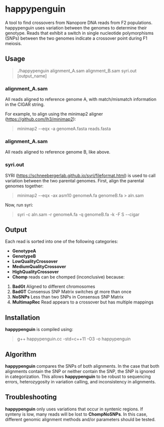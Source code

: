 # happypenguin
A tool to find crossovers from Nanopore DNA reads from F2 populations.
happypenguin uses variation between the genomes to determine their genotype. Reads that exhibit a switch in single nucleotide polymorphisms (SNPs) between the two genomes indicate a crossover point during F1 meiosis.

## Usage
> ./happypenguin alignment_A.sam alignment_B.sam syri.out [output_name]

### alignment_A.sam
All reads aligned to reference genome A, with match/mismatch information in the CIGAR string.

For example, to align using the minimap2 aligner (https://github.com/lh3/minimap2):
> minimap2 --eqx -a genomeA.fasta reads.fasta

### alignment_A.sam
All reads aligned to reference genome B, like above.

### syri.out
SYRI (https://schneebergerlab.github.io/syri/fileformat.html) is used to call variation between the two parental genomes. 
First, align the parental genomes together:
> minimap2 --eqx -ax asm10 genomeA.fa genomeB.fa > aln.sam 

Now, run syri:
> syri -c aln.sam -r genomeA.fa -q genomeB.fa -k -F S --cigar

## Output
Each read is sorted into one of the following categories:
- **GenotypeA**
- **GenotypeB**
- **LowQualityCrossover**
- **MediumQualityCrossover**
- **HighQualityCrossover**
- **Chomp** reads can be chomped (inconclusive) because:
1. **BadGt** Aligned to different chromosomes
2. **BadGT** Consensus SNP Matrix switches gt more than once
3. **NoSNPs** Less than two SNPs in Consensus SNP Matrix
4. **MultimapRec** Read appears to a crossover but has multiple mappings

## Installation
**happypenguin** is compiled using:
> g++ happypenguin.cc -std=c++11 -O3 -o happypenguin

## Algorithm
**happypenguin** compares the SNPs of both alignments. In the case that both alignments contain the SNP or neither contain the SNP, the SNP is ignored in categorization. This allows **happypenguin** to be robust to sequencing errors, heterozygosity in variation calling, and inconsistency in alignments.

## Troubleshooting
**happypenguin** only uses variations that occur in syntenic regions. If synteny is low, many reads will be lost to **ChompNoSNPs**. In this case, different genomic alignment methods and/or parameters should be tested.
